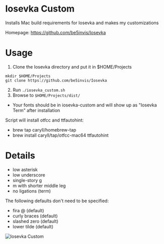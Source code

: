 Iosevka Custom
==============
Installs Mac build requirements for Iosevka and makes my customizations

Homepage: https://github.com/be5invis/Iosevka

Usage
=====

1. Clone the Iosevka directory and put it in $HOME/Projects
  ```
  mkdir $HOME/Projects
  git clone https://github.com/be5invis/Iosevka
  ```
2. Run `./iosevka_custom.sh`
3. Browse to `$HOME/Projects/dist/`
  - Your fonts should be in iosevka-custom and will show up as "Iosevka Term" after installation


Script will install otfcc and ttfautohint:

- brew tap caryll/homebrew-tap
- brew install caryll/tap/otfcc-mac64 ttfautohint

Details
=======
- low asterisk
- low underscore
- single-story g
- m with shorter middle leg
- no ligations (term)

The following defaults don't need to be specified:

- fira @ (default)
- curly braces (default)
- slashed zero (default)
- lower tilde (default)

![Iosevka Custom](https://i.imgur.com/MH1gR0J.png)
